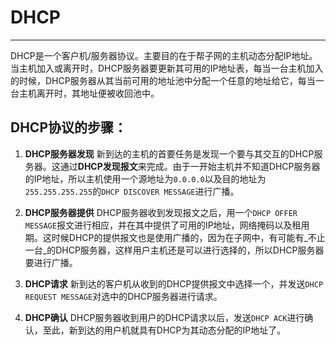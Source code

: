 # DHCP
-------

DHCP是一个客户机/服务器协议。主要目的在于帮子网的主机动态分配IP地址。当主机加入或离开时，DHCP服务器要更新其可用的IP地址表，每当一台主机加入的时候，DHCP服务器从其当前可用的地址池中分配一个任意的地址给它，每当一台主机离开时，其地址便被收回池中。


## DHCP协议的步骤：

1. **DHCP服务器发现** 新到达的主机的首要任务是发现一个要与其交互的DHCP服务器。这通过**DHCP发现报文**来完成。由于一开始主机并不知道DHCP服务器的IP地址，所以主机使用一个源地址为`0.0.0.0`以及目的地址为`255.255.255.255`的`DHCP DISCOVER MESSAGE`进行广播。

2. **DHCP服务器提供** DHCP服务器收到发现报文之后，用一个`DHCP OFFER MESSAGE`报文进行相应，并在其中提供了可用的IP地址，网络掩码以及租用期。这时候DHCP的提供报文也是使用广播的，因为在子网中，有可能有_不止一台_的DHCP服务器，这样用户主机还是可以进行选择的，所以DHCP服务器要进行广播。

3. **DHCP请求** 新到达的客户机从收到的DHCP提供报文中选择一个，并发送`DHCP REQUEST MESSAGE`对选中的DHCP服务器进行请求。

4. **DHCP确认** DHCP服务器收到用户的DHCP请求以后，发送`DHCP ACK`进行确认，至此，新到达的用户机就具有DHCP为其动态分配的IP地址了。
